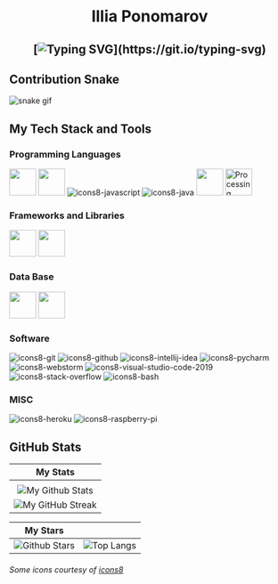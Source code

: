 <h1 align="center">
Illia Ponomarov

  
  <h2 align="center">
    
[![Typing SVG](https://readme-typing-svg.herokuapp.com?font=Oswald&duration=7000&center=true&color=DF0CF6&lines=Welcome+to+my+Github+Page!;I'm+a+student+in+Slovak+Technical+University.+;Faculty+informatics+and++information+technologies;I'm+always+expanding+my+tech+stack!)](https://git.io/typing-svg)

## Contribution Snake 
![snake gif](https://github.com/null3000/null3000/blob/output/github-contribution-grid-snake.svg)

## My Tech Stack and Tools

### Programming Languages

<p>
  


<img width ='48px' src ='https://raw.githubusercontent.com/rahulbanerjee26/githubAboutMeGenerator/main/icons/html.svg'> </a>
<img width ='48px' src ='https://raw.githubusercontent.com/rahulbanerjee26/githubAboutMeGenerator/main/icons/css.svg'> </a>
![icons8-javascript](https://user-images.githubusercontent.com/76852813/172720095-d75caaaa-c8b8-497e-a1bf-54720da5f9ed.svg)
![icons8-java](https://user-images.githubusercontent.com/76852813/172716937-4574740e-2d2e-4326-af3b-4a42bad058c1.svg)
<img width ='48px' src ='https://raw.githubusercontent.com/rahulbanerjee26/githubAboutMeGenerator/main/icons/c.svg'> </a>
<img width="48" alt="Processing 2021 logo" src="https://upload.wikimedia.org/wikipedia/commons/thumb/c/cb/Processing_2021_logo.svg/64px-Processing_2021_logo.svg.png"></a>



### Frameworks and Libraries

<p>

<img width ='48px' src ='https://raw.githubusercontent.com/rahulbanerjee26/githubAboutMeGenerator/main/icons/vuejs.svg'> </a>
<img width ='48px' src ='https://raw.githubusercontent.com/rahulbanerjee26/githubAboutMeGenerator/main/icons/spring.svg'> </a>

### Data Base
<img width ='48px' src ='https://raw.githubusercontent.com/rahulbanerjee26/githubAboutMeGenerator/main/icons/postgresql.svg'> </a>
<img width ='48px' src ='https://raw.githubusercontent.com/rahulbanerjee26/githubAboutMeGenerator/main/icons/mysql.svg'> </a>

### Software

<p>
	
![icons8-git](https://user-images.githubusercontent.com/76852813/172722126-2495793f-c4f3-43cc-bfb2-14e1d6f4d3a2.svg)
![icons8-github](https://user-images.githubusercontent.com/76852813/172732353-d8b662eb-8f1c-453a-82f4-00132b440aaa.svg)
![icons8-intellij-idea](https://user-images.githubusercontent.com/76852813/172722224-2df3bb34-d501-4daf-aa6d-af8c18335202.svg)
![icons8-pycharm](https://user-images.githubusercontent.com/76852813/172722267-f6f30163-ec39-4d98-a106-7c91394f4c44.svg)
![icons8-webstorm](https://user-images.githubusercontent.com/76852813/172722695-28a7df43-15fc-4816-b879-630bd4007526.svg)
![icons8-visual-studio-code-2019](https://user-images.githubusercontent.com/76852813/172722742-4c84455a-830a-4f69-8dcd-ac9437e52251.svg)
![icons8-stack-overflow](https://user-images.githubusercontent.com/76852813/172722286-8f3ffc2b-593a-4670-9e9f-c77154f6763c.svg)
![icons8-bash](https://user-images.githubusercontent.com/76852813/172722833-c1dafe34-7340-4220-a115-81dce56b1746.svg)




### MISC

<p>
	
![icons8-heroku](https://user-images.githubusercontent.com/76852813/172721998-708f82d2-e288-462e-a2fd-2ee471036151.svg)
![icons8-raspberry-pi](https://user-images.githubusercontent.com/76852813/172732112-5119f3f5-16f0-4ddb-aa32-1926cb9f56a8.svg)





	
## GitHub Stats


|                                                                     My Stats                                                                     |
|:------------------------------------------------------------------------------------------------------------------------------------------------------:|
|  |
| ![My Github Stats](https://github-readme-stats.vercel.app/api?username=IlliaPonomarov&show_icons=true&theme=algolia)              | 
| ![My GitHub Streak](https://github-readme-streak-stats.herokuapp.com/?user=IlliaPonomarov&theme=algolia)                    | 
    

|                                                                                                      My Stars                                                                                                       |                           |      
|:-------------------------------------------------------------------------------------------------------------------------------------------------------------------------------------------------------------------------:|:---------------------------------------------------------------------------------------------------------------------------------:|
| ![Github Stars](https://github-readme-stats.vercel.app/api?username=IlliaPonomarov&show_icons=true&locale=en&count_private=true&hide_rank=true&custom_title=My%20GitHub%20Stats&disable_animations=false&theme=algolia)| ![Top Langs](https://github-readme-stats.vercel.app/api/top-langs/?username=IlliaPonomarov&langs_count=8&theme=algolia)


###### Some icons courtesy of [icons8](https://icons8.com/)

